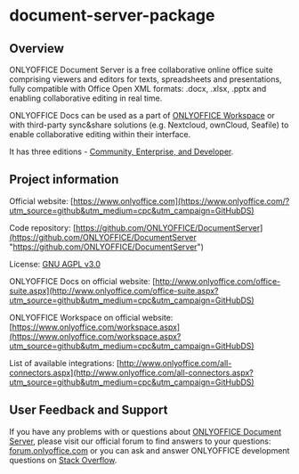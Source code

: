 # document-server-package

## Overview

ONLYOFFICE Document Server is a free collaborative online office suite comprising viewers and editors for texts, spreadsheets and presentations, fully compatible with Office Open XML formats: .docx, .xlsx, .pptx and enabling collaborative editing in real time.

ONLYOFFICE Docs can be used as a part of [ONLYOFFICE Workspace](#onlyoffice-workspace) or with third-party sync&share solutions (e.g. Nextcloud, ownCloud, Seafile) to enable collaborative editing within their interface.

It has three editions - [Community, Enterprise, and Developer](#onlyoffice-docs-editions).

## Project information

Official website: [https://www.onlyoffice.com](https://www.onlyoffice.com/?utm_source=github&utm_medium=cpc&utm_campaign=GitHubDS)

Code repository: [https://github.com/ONLYOFFICE/DocumentServer](https://github.com/ONLYOFFICE/DocumentServer "https://github.com/ONLYOFFICE/DocumentServer")

License: [GNU AGPL v3.0](https://onlyo.co/38YZGJh)

ONLYOFFICE Docs on official website: [http://www.onlyoffice.com/office-suite.aspx](http://www.onlyoffice.com/office-suite.aspx?utm_source=github&utm_medium=cpc&utm_campaign=GitHubDS)

ONLYOFFICE Workspace on official website: [https://www.onlyoffice.com/workspace.aspx](https://www.onlyoffice.com/workspace.aspx?utm_source=github&utm_medium=cpc&utm_campaign=GitHubDS)

List of available integrations: [http://www.onlyoffice.com/all-connectors.aspx](http://www.onlyoffice.com/all-connectors.aspx?utm_source=github&utm_medium=cpc&utm_campaign=GitHubDS)

## User Feedback and Support

If you have any problems with or questions about [ONLYOFFICE Document Server][2], please visit our official forum to find answers to your questions: [forum.onlyoffice.com][1] or you can ask and answer ONLYOFFICE development questions on [Stack Overflow][3].

  [1]: https://forum.onlyoffice.com
  [2]: https://github.com/ONLYOFFICE/DocumentServer
  [3]: http://stackoverflow.com/questions/tagged/onlyoffice